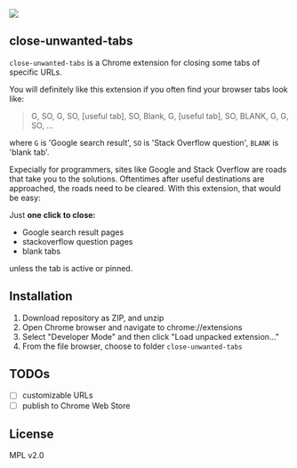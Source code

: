 ![](https://github.com/herrkaefer/close-unwanted-tabs/raw/master/icons/icon128.png)

## close-unwanted-tabs

`close-unwanted-tabs` is a Chrome extension for closing some tabs of specific URLs.

You will definitely like this extension if you often find your browser tabs look like:

>G, SO, G, SO, [useful tab], SO, Blank, G, [useful tab], SO, BLANK, G, G, SO, ...

where `G` is 'Google search result', `SO` is 'Stack Overflow question', `BLANK` is 'blank tab'.

Expecially for programmers, sites like Google and Stack Overflow are roads that take you to the solutions. Oftentimes after useful destinations are approached, the roads need to be cleared. With this extension, that would be easy:

Just **one click to close:**

- Google search result pages
- stackoverflow question pages
- blank tabs

unless the tab is active or pinned.

## Installation

1. Download repository as ZIP, and unzip
2. Open Chrome browser and navigate to chrome://extensions
3. Select "Developer Mode" and then click "Load unpacked extension..."
4. From the file browser, choose to folder `close-unwanted-tabs`

## TODOs

- [ ] customizable URLs
- [ ] publish to Chrome Web Store

## License

MPL v2.0
